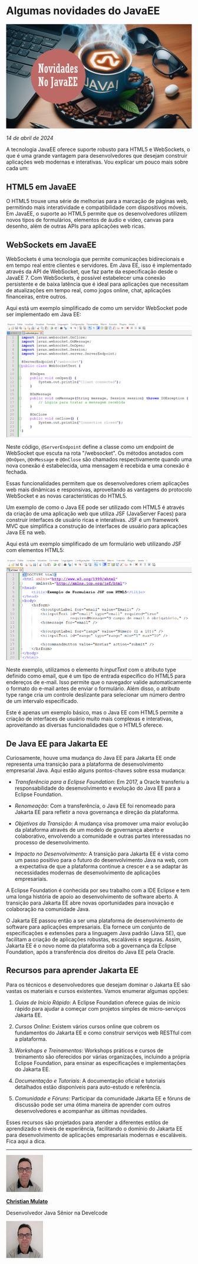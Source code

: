 # Algumas novidades do JavaEE

![Novidades do Java Enterprise Edition (Atualmente chamado de Jakarta EE)](/articles/assets/img/2024_04_14_IMAGE_001.png)

*14 de abril de 2024*

A tecnologia JavaEE oferece suporte robusto para HTML5 e WebSockets, o que é uma grande vantagem para desenvolvedores que desejam construir aplicações web modernas e interativas. Vou explicar um pouco mais sobre cada um:

## HTML5 em JavaEE

O HTML5 trouxe uma série de melhorias para a marcação de páginas web, permitindo mais interatividade e compatibilidade com dispositivos móveis. Em JavaEE, o suporte ao HTML5 permite que os desenvolvedores utilizem novos tipos de formulários, elementos de áudio e vídeo, canvas para desenho, além de outras APIs para aplicações web ricas.

## WebSockets em JavaEE

WebSockets é uma tecnologia que permite comunicações bidirecionais e em tempo real entre clientes e servidores. Em Java EE, isso é implementado através da API de WebSocket, que faz parte da especificação desde o JavaEE 7. Com WebSockets, é possível estabelecer uma conexão persistente e de baixa latência que é ideal para aplicações que necessitam de atualizações em tempo real, como jogos online, chat, aplicações financeiras, entre outros.

Aqui está um exemplo simplificado de como um servidor WebSocket pode ser implementado em Java EE:

![Exemplo de implementação do WebSocket para o JavaEE](/articles/assets/img/2024_04_14_IMAGE_003.png)

Neste código, `@ServerEndpoint` define a classe como um endpoint de WebSocket que escuta na rota "/websocket". Os métodos anotados com `@OnOpen`, `@OnMessage` e `@OnClose` são chamados respectivamente quando uma nova conexão é estabelecida, uma mensagem é recebida e uma conexão é fechada.

Essas funcionalidades permitem que os desenvolvedores criem aplicações web mais dinâmicas e responsivas, aproveitando as vantagens do protocolo WebSocket e as novas características do HTML5.

Um exemplo de como o Java EE pode ser utilizado com HTML5 é através da criação de uma aplicação web que utiliza JSF (JavaServer Faces) para construir interfaces de usuário ricas e interativas. JSF é um framework MVC que simplifica a construção de interfaces de usuário para aplicações Java EE na web.

Aqui está um exemplo simplificado de um formulário web utilizando JSF com elementos HTML5:

![Um exemplo de código JSF para atender páginas HTML5](/articles/assets/img/2024_04_14_IMAGE_004.png)

Neste exemplo, utilizamos o elemento *h:inputText* com o atributo type definido como email, que é um tipo de entrada específico do HTML5 para endereços de e-mail. Isso permite que o navegador valide automaticamente o formato do e-mail antes de enviar o formulário. Além disso, o atributo type range cria um controle deslizante para selecionar um número dentro de um intervalo especificado.

Este é apenas um exemplo básico, mas o Java EE com HTML5 permite a criação de interfaces de usuário muito mais complexas e interativas, aproveitando as diversas funcionalidades que o HTML5 oferece.

## De Java EE para Jakarta EE

Curiosamente, houve uma mudança do Java EE para Jakarta EE onde representa uma transição para a plataforma de desenvolvimento empresarial Java. Aqui estão alguns pontos-chaves sobre essa mudança:

- *Transferência para a Eclipse Foundation*: Em 2017, a Oracle transferiu a responsabilidade do desenvolvimento e evolução do Java EE para a Eclipse Foundation.

- *Renomeação*: Com a transferência, o Java EE foi renomeado para Jakarta EE para refletir a nova governança e direção da plataforma.

- *Objetivos da Transição*: A mudança visa promover uma maior evolução da plataforma através de um modelo de governança aberto e colaborativo, envolvendo a comunidade e outras partes interessadas no processo de desenvolvimento.

- *Impacto no Desenvolvimento*: A transição para Jakarta EE é vista como um passo positivo para o futuro do desenvolvimento Java na web, com a expectativa de que a plataforma continue a crescer e a se adaptar às necessidades modernas de desenvolvimento de aplicações empresariais.

A Eclipse Foundation é conhecida por seu trabalho com a IDE Eclipse e tem uma longa história de apoio ao desenvolvimento de software aberto. A transição para Jakarta EE abre novas oportunidades para inovação e colaboração na comunidade Java.

O Jakarta EE passou então a ser uma plataforma de desenvolvimento de software para aplicações empresariais. Ela fornece um conjunto de especificações e extensões para a linguagem Java padrão (Java SE), que facilitam a criação de aplicações robustas, escaláveis e seguras. Assim, Jakarta EE é o novo nome da plataforma sob a governança da Eclipse Foundation, após a transferência dos direitos do Java EE pela Oracle.

## Recursos para aprender Jakarta EE

Para os técnicos e desenvolvedores que desejam dominar o Jakarta EE são vastas os materiais e cursos existentes. Vamos enumerar algumas opções:

1. *Guias de Início Rápido*: A Eclipse Foundation oferece guias de início rápido para ajudar a começar com projetos simples de micro-serviços Jakarta EE.

2. *Cursos Online*: Existem vários cursos online que cobrem os fundamentos do Jakarta EE e como construir serviços web RESTful com a plataforma.

3. *Workshops e Treinamentos*: Workshops práticos e cursos de treinamento são oferecidos por várias organizações, incluindo a própria Eclipse Foundation, para ensinar as especificações e implementações do Jakarta EE.

4. *Documentação e Tutoriais*: A documentação oficial e tutoriais detalhados estão disponíveis para auto-estudo e referência.

5. *Comunidade e Fóruns*: Participar da comunidade Jakarta EE e fóruns de discussão pode ser uma ótima maneira de aprender com outros desenvolvedores e acompanhar as últimas novidades.

Esses recursos são projetados para atender a diferentes estilos de aprendizado e níveis de experiência, facilitando o domínio do Jakarta EE para desenvolvimento de aplicações empresariais modernas e escaláveis. Fica aqui a dica.

---

[![Christian Mulato](/articles/assets/img/foto_chri.jpg)](https://www.linkedin.com/in/chmulato/)

[**Christian Mulato**](https://www.linkedin.com/in/chmulato/)

Desenvolvedor Java Sênior na Develcode

[![Christian Mulato](/articles/assets/img/foto_chri.jpg)](https://www.linkedin.com/in/chmulato/)
